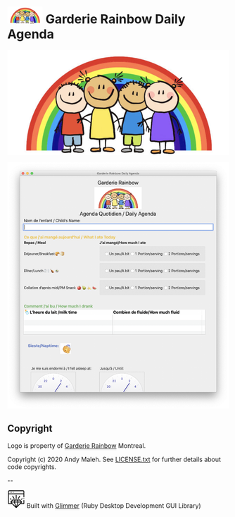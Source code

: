 # <img alt="Garderie Rainbow Daily Agenda Logo" src="https://github.com/AndyObtiva/garderie_rainbow_daily_agenda/raw/master/images/garderie_rainbow_daily_agenda_logo.png" width="80" /> Garderie Rainbow Daily Agenda

![Garderie Rainbow Logo](images/garderie_rainbow_daily_agenda_logo.png)

![Garderie Rainbow Screenshot](images/garderie_rainbow_daily_agenda_screenshot.png)

## Copyright

Logo is property of [Garderie Rainbow](https://www.garderierainbow.com/) Montreal.

Copyright (c) 2020 Andy Maleh. See [LICENSE.txt](LICENSE.txt) for further details about code copyrights.

--

[<img src="https://raw.githubusercontent.com/AndyObtiva/glimmer/master/images/glimmer-logo-hi-res.png" height=40 />](https://github.com/AndyObtiva/glimmer) Built with [Glimmer](https://github.com/AndyObtiva/glimmer) (Ruby Desktop Development GUI Library)
